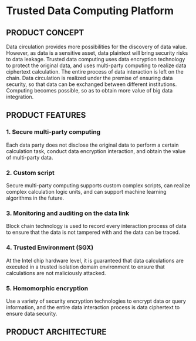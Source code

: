 # Trusted Data Computing Platform
## PRODUCT CONCEPT 
Data circulation provides more possibilities for the discovery of data value. However, as data is a sensitive asset, data plaintext will bring security risks to data leakage. Trusted data computing uses data encryption technology to protect the original data, and uses multi-party computing to realize data ciphertext calculation. The entire process of data interaction is left on the chain. Data circulation is realized under the premise of ensuring data security, so that data can be exchanged between different institutions. Computing becomes possible, so as to obtain more value of big data integration.
## PRODUCT FEATURES
### 1. Secure multi-party computing
Each data party does not disclose the original data to perform a certain calculation task, conduct data encryption interaction, and obtain the value of multi-party data.
### 2. Custom script
Secure multi-party computing supports custom complex scripts, can realize complex calculation logic units, and can support machine learning algorithms in the future.
### 3. Monitoring and auditing on the data link
Block chain technology is used to record every interaction process of data to ensure that the data is not tampered with and the data can be traced.
### 4. Trusted Environment (SGX)
At the Intel chip hardware level, it is guaranteed that data calculations are executed in a trusted isolation domain environment to ensure that calculations are not maliciously attacked.
### 5. Homomorphic encryption
Use a variety of security encryption technologies to encrypt data or query information, and the entire data interaction process is data ciphertext to ensure data security.
## PRODUCT ARCHITECTURE
